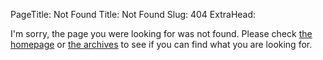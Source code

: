 PageTitle: Not Found
Title: Not Found
Slug: 404
ExtraHead: <base href="/">

I'm sorry, the page you were looking for was not found.  Please check
[the homepage](/) or [the archives](/archives.html) to see if you can find what you are looking for.
